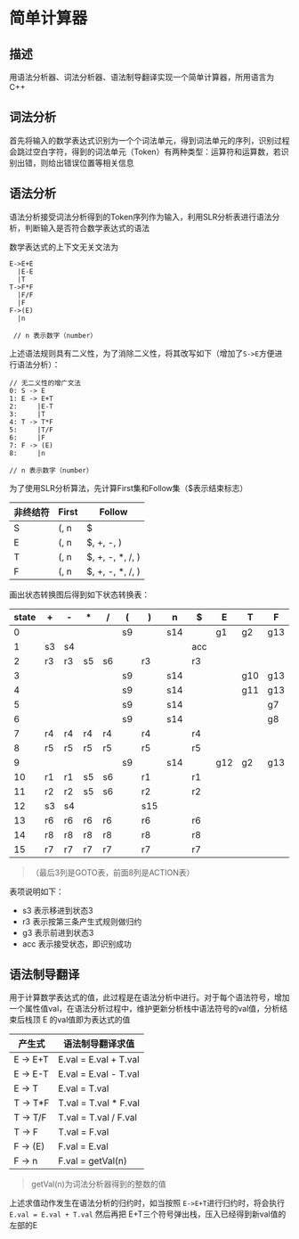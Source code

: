 # 简单计算器

## 描述
用语法分析器、词法分析器、语法制导翻译实现一个简单计算器，所用语言为 C++

## 词法分析
首先将输入的数学表达式识别为一个个词法单元，得到词法单元的序列，识别过程会跳过空白字符，得到的词法单元（Token）有两种类型：运算符和运算数，若识别出错，则给出错误位置等相关信息

## 语法分析
语法分析接受词法分析得到的Token序列作为输入，利用SLR分析表进行语法分析，判断输入是否符合数学表达式的语法

数学表达式的上下文无关文法为
```
E->E+E
  |E-E
  |T
T->F*F
  |F/F
  |F
F->(E)
  |n

 // n 表示数字（number）
```
上述语法规则具有二义性，为了消除二义性，将其改写如下（增加了`S->E`方便进行语法分析）：
```
// 无二义性的增广文法
0: S -> E
1: E -> E+T
2:     |E-T
3:     |T
4: T -> T*F
5:     |T/F
6:     |F
7: F -> (E)
8:     |n

// n 表示数字（number）
```
为了使用SLR分析算法，先计算First集和Follow集（$表示结束标志）

非终结符|First|Follow
--------|-----|-------
S       |(, n |$
E       |(, n |$, +, -, )
T       |(, n |$, +, -, *, /, )
F       |(, n |$, +, -, *, /, )

画出状态转换图后得到如下状态转换表：

state|+ |- |* |/ |( |) |n |$ |E |T |F
-----|---|---|---|---|---|---|---|---|---|---|---
0    |  |  |  |  |s9|  |s14|  |g1|g2|g13
1    |s3|s4|  |  |  |  |  |acc|  |  |
2    |r3|r3|s5|s6|  |r3|  |r3|  |  |
3    |  |  |  |  |s9|  |s14|  |  |g10|g13
4    |  |  |  |  |s9|  |s14|  |  |g11|g13
5    |  |  |  |  |s9|  |s14|  |  |  |g7
6    |  |  |  |  |s9|  |s14|  |  |  |g8
7    |r4|r4|r4|r4|  |r4|  |r4|  |  |
8    |r5|r5|r5|r5|  |r5|  |r5|  |  |
9    |  |  |  |  |s9|  |s14|  |g12|g2|g13
10   |r1|r1|s5|s6|  |r1|  |r1|  |  |
11   |r2|r2|s5|s6|  |r2|  |r2|  |  |
12   |s3|s4|  |  |  |s15|  |  |  |  |
13   |r6|r6|r6|r6|  |r6|  |r6|  |  |
14   |r8|r8|r8|r8|  |r8|  |r8|  |  |
15   |r7|r7|r7|r7|  |r7|  |r7|  |  |

>（最后3列是GOTO表，前面8列是ACTION表）

表项说明如下：

* s3 表示移进到状态3
* r3 表示按第三条产生式规则做归约
* g3 表示前进到状态3
* acc 表示接受状态，即识别成功

## 语法制导翻译
用于计算数学表达式的值，此过程是在语法分析中进行。对于每个语法符号，增加一个属性值val，在语法分析过程中，维护更新分析栈中语法符号的val值，分析结束后栈顶 E 的val值即为表达式的值

产生式|语法制导翻译求值
------|-----
E -> E+T | E.val = E.val + T.val
E -> E-T | E.val = E.val - T.val
E -> T | E.val = T.val
T -> T*F | T.val = T.val * F.val
T -> T/F | T.val = T.val / F.val
T -> F | T.val = F.val
F -> (E) | F.val = E.val
F -> n | F.val = getVal(n)

> getVal(n)为词法分析器得到的整数的值

上述求值动作发生在语法分析的归约时，如当按照 `E->E+T`进行归约时，将会执行
`E.val = E.val + T.val`
然后再把 E+T三个符号弹出栈，压入已经得到新val值的左部的E
